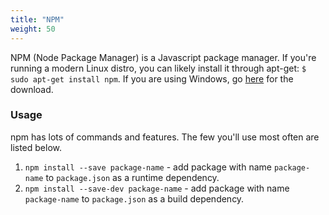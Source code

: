 ```yaml
---
title: "NPM"
weight: 50
---
```


NPM (Node Package Manager) is a Javascript package manager. If you're running a modern Linux distro, 
you can likely install it through apt-get: `$ sudo apt-get install npm`. If you are using Windows, go [here](https://www.npmjs.com/package/npm) 
for the download.

### Usage
npm has lots of commands and features. The few you'll use most often are listed below.

1. `npm install --save package-name` - add package with name `package-name` to `package.json` as a runtime dependency.
2. `npm install --save-dev package-name` - add package with name `package-name` to `package.json` as a build dependency.